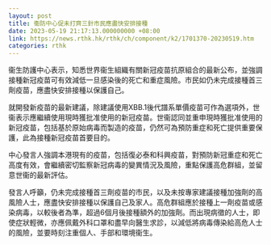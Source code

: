 ```yaml
---
layout: post
title: 衞防中心促未打齊三針市民應盡快安排接種
date: 2023-05-19 21:17:13.000000000 +08:00
link: https://news.rthk.hk/rthk/ch/component/k2/1701370-20230519.htm
categories: rthk
---
```


衞生防護中心表示，知悉世界衞生組織有關新冠疫苗抗原組合的最新公布，並強調接種新冠疫苗可有效減低一旦感染後的死亡和重症風險。市民如仍未完成接種首三劑疫苗，應盡快安排接種以保護自己。

就開發新疫苗的最新建議，除建議使用XBB.1後代譜系單價疫苗可作為選項外，世衞表示應繼續使用現時獲批准使用的新冠疫苗。世衞認同並重申現時獲批准使用的新冠疫苗，包括基於原始病毒而製造的疫苗，仍然可為預防重症和死亡提供重要保護，此為接種新冠疫苗首要目的。

中心發言人強調本港現有的疫苗，包括復必泰和科興疫苗，對預防新冠重症和死亡高度有效，會繼續密切監察新冠病毒的變異情況及風險，重點保護高危群組，並留意世衞的最新評估。

發言人呼籲，仍未完成接種首三劑疫苗的市民，以及未按專家建議接種加強劑的高風險人士，應盡快安排接種以保護自己及家人。高危群組應於接種上一劑疫苗或感染病毒，以較後者為準，超過6個月後接種額外的加強劑。而出現病徵的人士，即使症狀輕微，亦應佩戴外科口罩和盡早向醫生求診，以減低將病毒傳染給高危人士的風險，並要時刻注重個人、手部和環境衞生。
